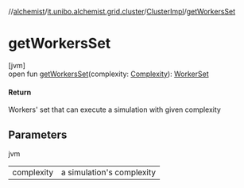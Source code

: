 //[alchemist](../../../index.md)/[it.unibo.alchemist.grid.cluster](../index.md)/[ClusterImpl](index.md)/[getWorkersSet](get-workers-set.md)

# getWorkersSet

[jvm]\
open fun [getWorkersSet](get-workers-set.md)(complexity: [Complexity](../../it.unibo.alchemist.grid.simulation/-complexity/index.md)): [WorkerSet](../-worker-set/index.md)

#### Return

Workers' set that can execute a simulation with given complexity

## Parameters

jvm

| | |
|---|---|
| complexity | a simulation's complexity |

